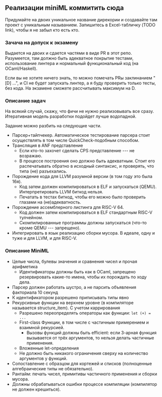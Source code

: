 ## Реализации miniML коммитить сюда

Придумайте на двоих уникальное название дирекории и создавайте там проект с уникальным называнием.
Запишитесь в Excel-табличку (TODO link),
чтобы я не забыл кто есть кто.

### Зачача на допуск к экзамену

Выдается на двоих и сдается частями в виде PR в этот репо. Разумеется, там должно быть адекватное покрытие тестами, использование линтера и нормальный функциональный код (на OCaml/Haskell).

Если вы не хотите ничего знать, то можно помечать PRы заклинанием "[D] ...", и CI не будет запускать линтер, а я буду проверить только тесты, без кода. На экзамене сможете рассчитывать максимум на D.


### Описание задач

На всякий случай, скажу, что фичи не нужно реализовывать  все сразу. Итеративная модель разработки подойдет лучше водопадной.

Задание можно разбить на следующие части.

* Парсер+тайпчекер. Автоматическое тестирование парсера стоит осуществлять в том числе QuickCheck-подобным способом.
* Трансляция в ANF представление
  * Если кто-то захочет сделать CPS представление --- не возражаю.
  * В процессе построения оно должно быть адекватным. Стоит его распечатывать обратно в исходный синтаксис, и проверять, что типа (не) разъехались.
* Порождение кода для LLVM разумной версии (в том году это была 16я).
  * Код затем должен компилироваться в ELF и запускаться (QEMU). Интерпретировать LLVM биткод нельзя.
  * Печатать в тестах биткод, чтобы его можно было проверить глазами на (не)адекватность.
* Порождение ассемблерного листинга для RISC-V 64.
  * Код должен затем компилироваться в ELF стандартным RISC-V тулчейном.
  * Скомпилированные программы должны  запускаться (что-то кроме QEMU --- запрещено).
* Интегрировать в язык реализацию сборки мусора. В идеале, одну и туже и для LLVM, и для RISC-V.

### Описание MiniML

* Целые числа, булевы значения и сравнения чисел и прочая арифметика
  * Идентификаторы должны быть как в OCaml, запрещено резервировать какие-то имена, чтобы их порождать по ходу дела.
* Парсер должен работать шустро, а не парсить объявления факториала 10 секунд
* К идентификатором разрешено приписывать типы явно
* Рекурсивные функции на верхнем уровне (в компиляторе называется structure_item). С учетом каррирования
  * Разрешено переопределять операторы как функции: `let (+) = ...`
  * First-class Функции, в том числе с частичным примерением и взаимной рекурсией.
    * Вызовы функций должны быть efficient: если 3-арная функция вызывается от трёх аргументов, то нельзя делать  частичные применения.
  * Вложенные let-определения
  * Не должно быть никакого ограничения сверху на количество аргументов у функций.
* Сопоставление с образцом для кортежей и списков (полноценные алгебраические типы не обязательно).
* Рантайм: печать чисел, примитивы частичного применения и сборки мусора.
* Должны обрабатываться ошибки процессе компиляции (компилятор не должен крешиться).
